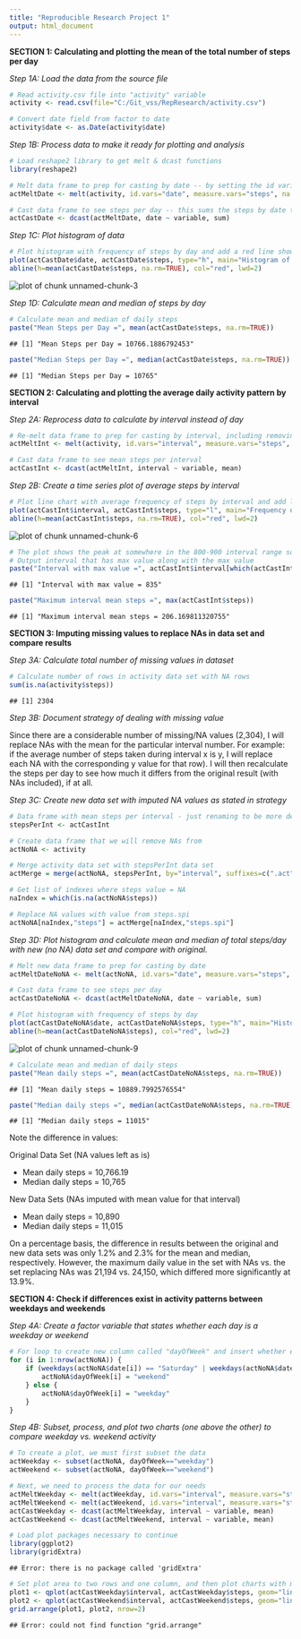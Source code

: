 ```yaml
---
title: "Reproducible Research Project 1"
output: html_document
---
```


**SECTION 1: Calculating and plotting the mean of the total number of steps per day**

*Step 1A: Load the data from the source file*


```r
# Read activity.csv file into "activity" variable
activity <- read.csv(file="C:/Git_vss/RepResearch/activity.csv")

# Convert date field from factor to date
activity$date <- as.Date(activity$date)
```

*Step 1B: Process data to make it ready for plotting and analysis*


```r
# Load reshape2 library to get melt & dcast functions
library(reshape2)

# Melt data frame to prep for casting by date -- by setting the id variable to date and the measure variable to steps, we get a table with multiple values for steps taken within each day
actMeltDate <- melt(activity, id.vars="date", measure.vars="steps", na.rm=FALSE)

# Cast data frame to see steps per day -- this sums the steps by date to give us a table of 3 columns x 61 rows
actCastDate <- dcast(actMeltDate, date ~ variable, sum)
```

*Step 1C: Plot histogram of data*


```r
# Plot histogram with frequency of steps by day and add a red line showing the mean value
plot(actCastDate$date, actCastDate$steps, type="h", main="Histogram of Daily Steps", xlab="Date", ylab="Steps per Day", col="blue", lwd=8)
abline(h=mean(actCastDate$steps, na.rm=TRUE), col="red", lwd=2)
```

![plot of chunk unnamed-chunk-3](figure/unnamed-chunk-3.png) 

*Step 1D: Calculate mean and median of steps by day*


```r
# Calculate mean and median of daily steps
paste("Mean Steps per Day =", mean(actCastDate$steps, na.rm=TRUE))
```

```
## [1] "Mean Steps per Day = 10766.1886792453"
```

```r
paste("Median Steps per Day =", median(actCastDate$steps, na.rm=TRUE))
```

```
## [1] "Median Steps per Day = 10765"
```




**SECTION 2: Calculating and plotting the average daily activity pattern by interval**

*Step 2A: Reprocess data to calculate by interval instead of day*


```r
# Re-melt data frame to prep for casting by interval, including removing NA values so we can take the mean a little later
actMeltInt <- melt(activity, id.vars="interval", measure.vars="steps", na.rm=TRUE)

# Cast data frame to see mean steps per interval
actCastInt <- dcast(actMeltInt, interval ~ variable, mean)
```

*Step 2B: Create a time series plot of average steps by interval*


```r
# Plot line chart with average frequency of steps by interval and add line with mean
plot(actCastInt$interval, actCastInt$steps, type="l", main="Frequency of Steps Taken at Each Interval", xlab="Interval ID", ylab="Steps", col="orange", lwd=2)
abline(h=mean(actCastInt$steps, na.rm=TRUE), col="red", lwd=2)
```

![plot of chunk unnamed-chunk-6](figure/unnamed-chunk-6.png) 

```r
# The plot shows the peak at somewhere in the 800-900 interval range so let's find out exactly which interval has the max value and what that maximum value is
# Output interval that has max value along with the max value
paste("Interval with max value =", actCastInt$interval[which(actCastInt$steps == max(actCastInt$steps))])
```

```
## [1] "Interval with max value = 835"
```

```r
paste("Maximum interval mean steps =", max(actCastInt$steps))
```

```
## [1] "Maximum interval mean steps = 206.169811320755"
```




**SECTION 3: Imputing missing values to replace NAs in data set and compare results**

*Step 3A: Calculate total number of missing values in dataset*


```r
# Calculate number of rows in activity data set with NA rows
sum(is.na(activity$steps))
```

```
## [1] 2304
```

*Step 3B: Document strategy of dealing with missing value*

Since there are a considerable number of missing/NA values (2,304), I will replace NAs with the mean for the particular interval number.  For example: if the average number of steps taken during interval x is y, I will replace each NA with the corresponding y value for that row).  I will then recalculate the steps per day to see how much it differs from the original result (with NAs included), if at all.  

*Step 3C: Create new data set with imputed NA values as stated in strategy*


```r
# Data frame with mean steps per interval - just renaming to be more descriptive
stepsPerInt <- actCastInt

# Create data frame that we will remove NAs from
actNoNA <- activity

# Merge activity data set with stepsPerInt data set
actMerge = merge(actNoNA, stepsPerInt, by="interval", suffixes=c(".act", ".spi"))

# Get list of indexes where steps value = NA
naIndex = which(is.na(actNoNA$steps))

# Replace NA values with value from steps.spi
actNoNA[naIndex,"steps"] = actMerge[naIndex,"steps.spi"]
```

*Step 3D: Plot histogram and calculate mean and median of total steps/day with new (no NA) data set and compare with original.*


```r
# Melt new data frame to prep for casting by date
actMeltDateNoNA <- melt(actNoNA, id.vars="date", measure.vars="steps", na.rm=FALSE)

# Cast data frame to see steps per day
actCastDateNoNA <- dcast(actMeltDateNoNA, date ~ variable, sum)

# Plot histogram with frequency of steps by day
plot(actCastDateNoNA$date, actCastDateNoNA$steps, type="h", main="Histogram of Daily Steps (Imputted NA Values)", xlab="Date", ylab="Steps", col="gray", lwd=8)
abline(h=mean(actCastDateNoNA$steps), col="red", lwd=2)
```

![plot of chunk unnamed-chunk-9](figure/unnamed-chunk-9.png) 

```r
# Calculate mean and median of daily steps
paste("Mean daily steps =", mean(actCastDateNoNA$steps, na.rm=TRUE))
```

```
## [1] "Mean daily steps = 10889.7992576554"
```

```r
paste("Median daily steps =", median(actCastDateNoNA$steps, na.rm=TRUE))
```

```
## [1] "Median daily steps = 11015"
```

Note the difference in values: 

Original Data Set (NA values left as is)
- Mean daily steps = 10,766.19
- Median daily steps = 10,765

New Data Sets (NAs imputed with mean value for that interval)
- Mean daily steps = 10,890
- Median daily steps = 11,015

On a percentage basis, the difference in results between the original and new data sets was only 1.2% and 2.3% for the mean and median, respectively.  However, the maximum daily value in the set with NAs vs. the set replacing NAs was 21,194 vs. 24,150, which differed more significantly at 13.9%.  




**SECTION 4: Check if differences exist in activity patterns between weekdays and weekends**

*Step 4A: Create a factor variable that states whether each day is a weekday or weekend*


```r
# For loop to create new column called "dayOfWeek" and insert whether each date corresponds to a weekday or weekend
for (i in 1:nrow(actNoNA)) {
    if (weekdays(actNoNA$date[i]) == "Saturday" | weekdays(actNoNA$date[i]) == "Sunday") {
        actNoNA$dayOfWeek[i] = "weekend"
    } else {
        actNoNA$dayOfWeek[i] = "weekday"
    }
}
```

*Step 4B: Subset, process, and plot two charts (one above the other) to compare weekday vs. weekend activity*


```r
# To create a plot, we must first subset the data
actWeekday <- subset(actNoNA, dayOfWeek=="weekday")
actWeekend <- subset(actNoNA, dayOfWeek=="weekend")

# Next, we need to process the data for our needs
actMeltWeekday <- melt(actWeekday, id.vars="interval", measure.vars="steps")
actMeltWeekend <- melt(actWeekend, id.vars="interval", measure.vars="steps")
actCastWeekday <- dcast(actMeltWeekday, interval ~ variable, mean)
actCastWeekend <- dcast(actMeltWeekend, interval ~ variable, mean)

# Load plot packages necessary to continue
library(ggplot2)
library(gridExtra)
```

```
## Error: there is no package called 'gridExtra'
```

```r
# Set plot area to two rows and one column, and then plot charts with mean line in each
plot1 <- qplot(actCastWeekday$interval, actCastWeekday$steps, geom="line", data=actCastWeekday, type="bar", main="Steps by Interval - Weekday", xlab="Interval ID", ylab="Number of Steps")
plot2 <- qplot(actCastWeekend$interval, actCastWeekend$steps, geom="line", data=actCastWeekend, type="bar", main="Steps by Interval - Weekend", xlab="Interval ID", ylab="Number of Steps")
grid.arrange(plot1, plot2, nrow=2)
```

```
## Error: could not find function "grid.arrange"
```
